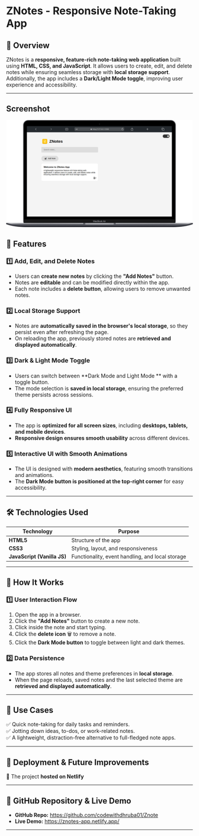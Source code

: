# **ZNotes - Responsive Note-Taking App**

## **📌 Overview**  
ZNotes is a **responsive, feature-rich note-taking web application** built using **HTML, CSS, and JavaScript**. It allows users to create, edit, and delete notes while ensuring seamless storage with **local storage support**. Additionally, the app includes a **Dark/Light Mode toggle**, improving user experience and accessibility.

---
##  Screenshot
![Znote](Accets/Znote-app.png)

## **📂 Features**

### **1️⃣ Add, Edit, and Delete Notes**  
- Users can **create new notes** by clicking the **"Add Notes"** button.  
- Notes are **editable** and can be modified directly within the app.  
- Each note includes a **delete button**, allowing users to remove unwanted notes.  

### **2️⃣ Local Storage Support**
- Notes are **automatically saved in the browser's local storage**, so they persist even after refreshing the page.  
- On reloading the app, previously stored notes are **retrieved and displayed automatically**.

### **3️⃣ Dark & Light Mode Toggle**  
- Users can switch between **Dark Mode and Light Mode ** with a toggle button.  
- The mode selection is **saved in local storage**, ensuring the preferred theme persists across sessions.

### **4️⃣ Fully Responsive UI**  
- The app is **optimized for all screen sizes**, including **desktops, tablets, and mobile devices**.
- **Responsive design ensures smooth usability** across different devices.  

### **5️⃣ Interactive UI with Smooth Animations**  
- The UI is designed with **modern aesthetics**, featuring smooth transitions and animations.  
- The **Dark Mode button is positioned at the top-right corner** for easy accessibility.  

---

## **🛠️ Technologies Used**  

| Technology | Purpose |
|------------|---------|
| **HTML5** | Structure of the app |
| **CSS3** | Styling, layout, and responsiveness |
| **JavaScript (Vanilla JS)** | Functionality, event handling, and local storage |

---

## **📌 How It Works**  

### **1️⃣ User Interaction Flow**  
1. Open the app in a browser.  
2. Click the **"Add Notes"** button to create a new note.  
3. Click inside the note and start typing.  
4. Click the **delete icon** 🗑️ to remove a note.  
5. Click the **Dark Mode button** to toggle between light and dark themes.  

### **2️⃣ Data Persistence**  
- The app stores all notes and theme preferences in **local storage**.  
- When the page reloads, saved notes and the last selected theme are **retrieved and displayed automatically**.  

---

## **🎯 Use Cases**  
✅ Quick note-taking for daily tasks and reminders.  
✅ Jotting down ideas, to-dos, or work-related notes.  
✅ A lightweight, distraction-free alternative to full-fledged note apps.  

---


## **🚀 Deployment & Future Improvements**  
📌 The project **hosted on Netlify**

---

## **🔗 GitHub Repository & Live Demo**  
- **GitHub Repo:** https://github.com/codewithdhruba01/Znote 
- **Live Demo:** https://znotes-app.netlify.app/

---
